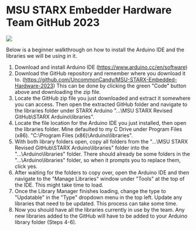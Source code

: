 # MSU STARX Embedder Hardware Team GitHub 2023

![](https://www.egr.msu.edu/sites/default/files/2021-09/STARX_One_Color_web_Logo.png)

Below is a beginner walkthrough on how to install the Arduino IDE and the libraries we will be using in it.

1. Download and install Arduino IDE (https://www.arduino.cc/en/software)
2. Download the GitHub repository and remember where you download it to. (https://github.com/UncommonCandy/MSU-STARX-Embedded-Hardware-2023) This can be done by clicking the green "Code" button above and downloading the zip file.
3. Locate the GitHub zip file you just downloaded and extract it somewhere you can access. Then open the extracted GitHub folder and navigate to the libraries folder under STARX Arduino "...\MSU STARX Revised GitHub\STARX Arduino\libraries".
4. Locate the file location for the Arduino IDE you just installed, then open the libraries folder. Mine defaulted to my C Drive under Program Files (x86). "C:\Program Files (x86)\Arduino\libraries".
5. With both library folders open, copy all folders from the "...\MSU STARX Revised GitHub\STARX Arduino\libraries" folder into the "...\Arduino\libraries" folder. There should already be some folders in the "...\Arduino\libraries" folder, so when it prompts you to replace them, click yes.
6. After waiting for the folders to copy over, open the Arduino IDE and then navigate to the "Manage Libraries" window under "Tools" at the top of the IDE. This might take time to load.
7. Once the Library Manager finishes loading, change the type to "Updatable" in the "Type" dropdown menu in the top left. Update any libraries that need to be updated. This process can take some time.
8. Now you should have all the libraries currently in use by the team. Any new libraries added to the GitHub will have to be added to your Arduino library folder (Steps 4-6).
